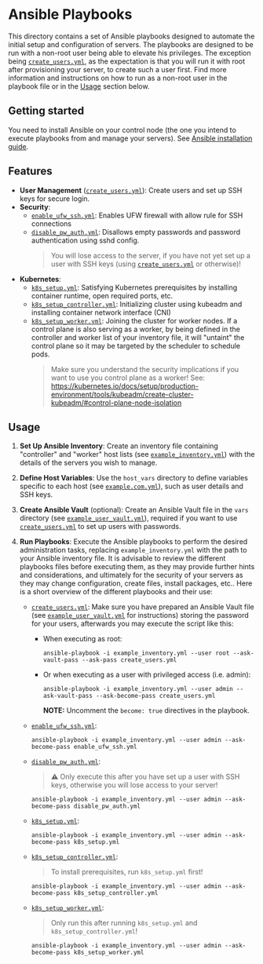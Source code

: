 # Ansible Playbooks

This directory contains a set of Ansible playbooks designed to automate the initial setup and configuration of servers.
The playbooks are designed to be run with a non-root user being able to elevate his privileges. The exception being [`create_users.yml`](./create_users.yml), as the expectation is that you will run it with root after provisioning your server, to create such a user first. Find more information and instructions on how to run as a non-root user in the playbook file or in the [Usage](#usage) section below.

## Getting started

You need to install Ansible on your control node (the one you intend to execute playbooks from and manage your servers). See [Ansible installation guide](https://docs.ansible.com/ansible/latest/installation_guide/intro_installation.html#control-node-requirements).

## Features

- **User Management** ([`create_users.yml`](./create_users.yml)): Create users and set up SSH keys for secure login.
- **Security**: 
  - [`enable_ufw_ssh.yml`](./enable_ufw_ssh.yml): Enables UFW firewall with allow rule for SSH connections
  - [`disable_pw_auth.yml`](./disable_pw_auth.yml): Disallows empty passwords and password authentication using sshd config.
    > You will lose access to the server, if you have not yet set up a user with SSH keys (using [`create_users.yml`](./create_users.yml) or otherwise)!
- **Kubernetes**:
  - [`k8s_setup.yml`](./k8s_setup.yml): Satisfying Kubernetes prerequisites by installing container runtime, open required ports, etc.
  - [`k8s_setup_controller.yml`](./k8s_setup_controller.yml): Initializing cluster using kubeadm and installing container network interface (CNI) 
  - [`k8s_setup_worker.yml`](./k8s_setup_worker.yml): Joining the cluster for worker nodes. If a control plane is also serving as a worker, by being defined in the controller and worker list of your inventory file, it will "untaint" the control plane so it may be targeted by the scheduler to schedule pods.
    > Make sure you understand the security implications if you want to use you control plane as a worker! See: https://kubernetes.io/docs/setup/production-environment/tools/kubeadm/create-cluster-kubeadm/#control-plane-node-isolation

## Usage

1. **Set Up Ansible Inventory**: Create an inventory file containing "controller" and "worker" host lists (see [`example_inventory.yml`](./example_inventory.yml)) with the details of the servers you wish to manage.
1. **Define Host Variables**: Use the `host_vars` directory to define variables specific to each host (see [`example.com.yml`](./host_vars/example.com.yml)), such as user details and SSH keys.
1. **Create Ansible Vault** (optional): Create an Ansible Vault file in the `vars` directory (see [`example_user_vault.yml`](./vars/example_user_vault.yml)), required if you want to use [`create_users.yml`](./create_users.yml) to set up users with passwords.
1. **Run Playbooks**: Execute the Ansible playbooks to perform the desired administration tasks, replacing `example_inventory.yml` with the path to your Ansible inventory file. It is advisable to review the different playbooks files before executing them, as they may provide further hints and considerations, and ultimately for the security of your servers as they may change configuration, create files, install packages, etc.. Here is a short overview of the different playbooks and their use:

    - [`create_users.yml`](./create_users.yml): Make sure you have prepared an Ansible Vault file (see [`example_user_vault.yml`](./vars/example_user_vault.yml) for instructions) storing the password for your users, afterwards you may execute the script like this:
        - When executing as root:
            ```
            ansible-playbook -i example_inventory.yml --user root --ask-vault-pass --ask-pass create_users.yml
            ```
        - Or when executing as a user with privileged access (i.e. admin):
            ```
            ansible-playbook -i example_inventory.yml --user admin --ask-vault-pass --ask-become-pass create_users.yml
            ```
            **NOTE:** Uncomment the `become: true` directives in the playbook.

    - [`enable_ufw_ssh.yml`](./enable_ufw_ssh.yml):
        ```
        ansible-playbook -i example_inventory.yml --user admin --ask-become-pass enable_ufw_ssh.yml
        ```

    - [`disable_pw_auth.yml`](./disable_pw_auth.yml):
        > :warning: Only execute this after you have set up a user with SSH keys, otherwise you will lose access to your server!
        ```
        ansible-playbook -i example_inventory.yml --user admin --ask-become-pass disable_pw_auth.yml
        ```

    - [`k8s_setup.yml`](./k8s_setup.yml):
        ```
        ansible-playbook -i example_inventory.yml --user admin --ask-become-pass k8s_setup.yml
        ```

    - [`k8s_setup_controller.yml`](./k8s_setup_controller.yml):
        > To install prerequisites, run `k8s_setup.yml` first!
        ```
        ansible-playbook -i example_inventory.yml --user admin --ask-become-pass k8s_setup_controller.yml
        ```

    - [`k8s_setup_worker.yml`](./k8s_setup_worker.yml):
        > Only run this after running `k8s_setup.yml` and `k8s_setup_controller.yml`!
        ```
        ansible-playbook -i example_inventory.yml --user admin --ask-become-pass k8s_setup_worker.yml
        ```